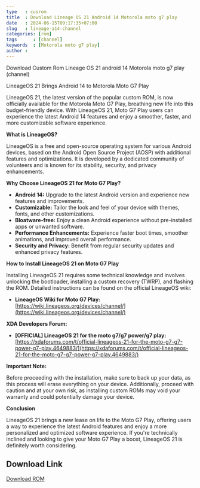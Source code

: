 ```yaml
---
type   : cusrom
title  : Download Lineage OS 21 Android 14 Motorola moto g7 play
date   : 2024-06-15T09:17:35+07:00
slug   : lineage-a14-channel
categories: [rom]
tags      : [channel]
keywords  : [Motorola moto g7 play]
author : 
---
```


Download Custom Rom Lineage OS 21 android 14 Motorola moto g7 play (channel)

LineageOS 21 Brings Android 14 to Motorola Moto G7 Play

LineageOS 21, the latest version of the popular custom ROM, is now officially available for the Motorola Moto G7 Play, breathing new life into this budget-friendly device. With LineageOS 21, Moto G7 Play users can experience the latest Android 14 features and enjoy a smoother, faster, and more customizable software experience.

**What is LineageOS?**

LineageOS is a free and open-source operating system for various Android devices, based on the Android Open Source Project (AOSP) with additional features and optimizations. It is developed by a dedicated community of volunteers and is known for its stability, security, and privacy enhancements.

**Why Choose LineageOS 21 for Moto G7 Play?**

* **Android 14:** Upgrade to the latest Android version and experience new features and improvements.
* **Customizable:** Tailor the look and feel of your device with themes, fonts, and other customizations.
* **Bloatware-free:** Enjoy a clean Android experience without pre-installed apps or unwanted software.
* **Performance Enhancements:** Experience faster boot times, smoother animations, and improved overall performance.
* **Security and Privacy:** Benefit from regular security updates and enhanced privacy features.

**How to Install LineageOS 21 on Moto G7 Play**

Installing LineageOS 21 requires some technical knowledge and involves unlocking the bootloader, installing a custom recovery (TWRP), and flashing the ROM. Detailed instructions can be found on the official LineageOS wiki:

* **LineageOS Wiki for Moto G7 Play:** [https://wiki.lineageos.org/devices/channel/](https://wiki.lineageos.org/devices/channel/)

**XDA Developers Forum:**

* **[OFFICIAL] LineageOS 21 for the moto g7/g7 power/g7 play:** [https://xdaforums.com/t/official-lineageos-21-for-the-moto-g7-g7-power-g7-play.4649883/](https://xdaforums.com/t/official-lineageos-21-for-the-moto-g7-g7-power-g7-play.4649883/)

**Important Note:**

Before proceeding with the installation, make sure to back up your data, as this process will erase everything on your device. Additionally, proceed with caution and at your own risk, as installing custom ROMs may void your warranty and could potentially damage your device.

**Conclusion**

LineageOS 21 brings a new lease on life to the Moto G7 Play, offering users a way to experience the latest Android features and enjoy a more personalized and optimized software experience. If you're technically inclined and looking to give your Moto G7 Play a boost, LineageOS 21 is definitely worth considering.


## Download Link
[Download ROM](https://t.me/wahyu6070files/938?single)


